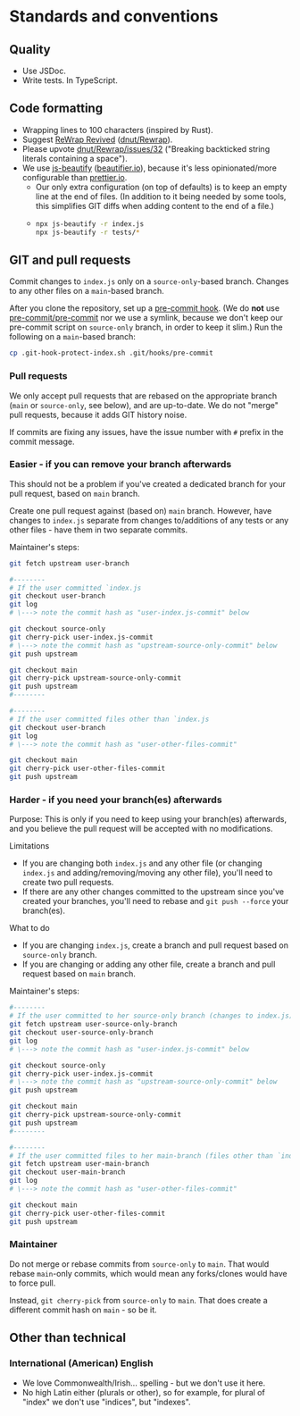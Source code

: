 # Standards and conventions

## Quality

- Use JSDoc.
- Write tests. In TypeScript.

## Code formatting

- Wrapping lines to 100 characters (inspired by Rust).
- Suggest [ReWrap Revived](https://marketplace.visualstudio.com/items?itemName=dnut.rewrap-revived)
  ([dnut/Rewrap](https://github.com/dnut/Rewrap/)).
- Please upvote [dnut/Rewrap/issues/32](https://github.com/dnut/Rewrap/issues/32) ("Breaking
  backticked string literals containing a space").
- We use [js-beautify](https://github.com/beautifier/js-beautify)
  ([beautifier.io](https://beautifier.io/)), because it's less opinionated/more configurable than
  [prettier.io](https://prettier.io/).
  - Our only extra configuration (on top of defaults) is to keep an empty line at the end of files.
    (In addition to it being needed by some tools, this simplifies GIT diffs when adding content to
    the end of a file.)
  - ```bash
    npx js-beautify -r index.js
    npx js-beautify -r tests/*
    ```

## GIT and pull requests

Commit changes to `index.js` only on a `source-only`-based branch. Changes to any other files on a
`main`-based branch.

After you clone the repository, set up a [pre-commit
hook](https://github.com/TransTitle/TransTitle/blob/main/.git-hook-protect-index.sh). (We do **not**
use [pre-commit/pre-commit](https://github.com/pre-commit/pre-commit) nor we use a symlink, because
we don't keep our pre-commit script on `source-only` branch, in order to keep it slim.) Run the
following on a `main`-based branch:
```bash
cp .git-hook-protect-index.sh .git/hooks/pre-commit
```

### Pull requests

We only accept pull requests that are rebased on the appropriate branch (`main` or `source-only`,
see below), and are up-to-date. We do not "merge" pull requests, because it adds GIT history noise.

If commits are fixing any issues, have the issue number with `#` prefix in the commit message.

### Easier - if you can remove your branch afterwards

This should not be a problem if you've created a dedicated branch for your pull request, based on
`main` branch.

Create one pull request against (based on) `main` branch. However, have changes to `index.js`
separate from changes to/additions of any tests or any other files - have them in two separate
commits.

Maintainer's steps:

```bash
git fetch upstream user-branch

#--------
# If the user committed `index.js
git checkout user-branch
git log
# \---> note the commit hash as "user-index.js-commit" below

git checkout source-only
git cherry-pick user-index.js-commit
# \---> note the commit hash as "upstream-source-only-commit" below
git push upstream

git checkout main
git cherry-pick upstream-source-only-commit
git push upstream
#--------

#--------
# If the user committed files other than `index.js
git checkout user-branch
git log
# \---> note the commit hash as "user-other-files-commit"

git checkout main
git cherry-pick user-other-files-commit
git push upstream
```

### Harder - if you need your branch(es) afterwards

Purpose: This is only if you need to keep using your branch(es) afterwards, and you believe the pull
request will be accepted with no modifications.

Limitations
- If you are changing both `index.js` and any other file (or changing `index.js` and
  adding/removing/moving any other file), you'll need to create two pull requests.
- If there are any other changes committed to the upstream since you've created your branches,
  you'll need to rebase and `git push --force` your branch(es).

What to do
- If you are changing `index.js`, create a branch and pull request based on `source-only` branch.
- If you are changing or adding any other file, create a branch and pull request based on `main`
  branch.

Maintainer's steps:

```bash
#--------
# If the user committed to her source-only branch (changes to index.js)
git fetch upstream user-source-only-branch
git checkout user-source-only-branch
git log
# \---> note the commit hash as "user-index.js-commit" below

git checkout source-only
git cherry-pick user-index.js-commit
# \---> note the commit hash as "upstream-source-only-commit" below
git push upstream

git checkout main
git cherry-pick upstream-source-only-commit
git push upstream
#--------

#--------
# If the user committed files to her main-branch (files other than `index.js)
git fetch upstream user-main-branch
git checkout user-main-branch
git log
# \---> note the commit hash as "user-other-files-commit"

git checkout main
git cherry-pick user-other-files-commit
git push upstream
```

### Maintainer

Do not merge or rebase commits from `source-only` to `main`. That would rebase `main`-only commits, which would mean any forks/clones would have to force pull.

Instead, `git cherry-pick` from `source-only` to `main`. That does create a different commit hash on
`main` - so be it.

## Other than technical
### International (American) English

- We love Commonwealth/Irish... spelling - but we don't use it here.
- No high Latin either (plurals or other), so for example, for plural of "index" we don't use
  "indices", but "indexes".
